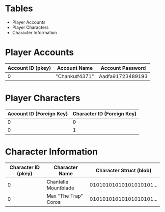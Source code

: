 Tables
=======
* Player Accounts
* Player Characters
* Character Information


Player Accounts
===============

| Account ID (pkey) | Account Name | Account Password |
|-------------------|--------------|------------------|
|         0         |"Chanku#4371" | Aadfa91723489193 |

Player Characters
=================

| Account ID (Foreign Key)| Character ID (Foreign Key) |
|-------------------------|----------------------------|
|           0             |             0              |
|           0             |             1              |

Character Information
=====================

| Character ID (pkey) |    Character Name    | Character Struct (blob) |
|---------------------|----------------------|-------------------------|
|         0           | Chantelle Mountblade | 01010101010101010101... |
|         0           | Max "The Trap" Coroa | 01010101010101010101... |
